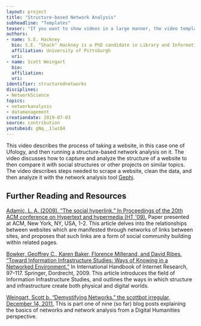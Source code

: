 ```yaml
---
layout: project
title: "Structure-based Network Analysis"
subheadline: "Templates"
teaser: "If you want to show videos in a large manner, the video template is the right choice."
authors: 
- name: S.E. Hackney
  bio: S.E. "Shack" Hackney is a PhD candidate in Library and Information Science at the University of Pittsburgh’s School of Computing and Information. They received their MSLIS with Advanced Certificate in Digital Humanities from Pratt Institute’s School of Information in 2016. Their research focuses on structural inequality within digital infrastructure systems, particularly within the realm of digital character-encoding standards, and the ways that knowledge organization systems create physical and virtual spaces that privilege certain bodies and experiences over others.
  affiliation: University of Pittsburgh
  uri:
- name: Scott Weingart
  bio:
  affiliation:
  uri:
identifier: structurednetworks
disciplines: 
- NetworkScience
topics:
- networkanalysis
- datamanagement
creationdate: 2019-07-03
source: contribution
youtubeid: gNq__1lwiQ4
---
```



This video describes the process of taking a website, in this case one of Ufology, and then running a structure-based network analysis on it. The video discusses how to capture and analyze the structure of a website to then compare it with social structures or other projects on similar topics. The video describes steps needed to scrape a website, clean the data, and then analyze it with the network analysis tool [Gephi](https://gephi.org/). 

## Further Reading and Resources

[Adamic, L. A. (2009). “The social hyperlink.” In Proceedings of the 20th ACM conference on Hypertext and hypermedia (HT '09).](http://dx.doi.org/10.1145/1557914.1557916 ) Paper presented at ACM, New York, NY, USA, 1-2. This article delves into the relationships between websites which are manifested through networks of links between sites, and proposes that such links are a form of social community building within related pages.

[Bowker, Geoffrey C., Karen Baker, Florence Millerand, and David Ribes. “Toward Information Infrastructure Studies: Ways of Knowing in a Networked Environment.”](https://doi.org/10.1007/978-1-4020-9789-8_5.) In International Handbook of Internet Research, 97–117. Springer, Dordrecht, 2009. This article introduces the field of Information Infrastructure Studies, and outlines the ways in which structure and infrastructure create both physical and digital worlds.

[Weingart, Scott b. “Demystifying Networks.” the scottbot irregular, December 14, 2011.](http://scottbot.net/lets-talk-about-networks/.) This is part one of nine (so far) blog posts explaining the basics of networks and network analysis from a Digital Humanities perspective.

